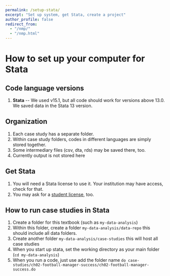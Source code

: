 ```yaml
---
permalink: /setup-stata/
excerpt: "Set up system, get Stata, create a project"
author_profile: false
redirect_from:
  - "/nmp/"
  - "/nmp.html"
---
```


# How to set up your computer for Stata

## Code language versions
1. **Stata** -- We used v15.1, but all code should work for versions above 13.0. We saved data in the Stata 13 version.

## Organization
1. Each case study has a separate folder.
2. Within case study folders, codes in different languages are simply stored together.
3. Some intermediary files (csv, dta, rds) may be saved there, too.
4. Currently output is not stored here

## Get Stata
1. You will need a Stata license to use it. Your institution may have access, check for that.
2. You may ask for a [student license](https://www.stata.com/customer-service/short-term-license/), too.


## How to run case studies in Stata

1. Create a folder for this textbook (such as `my-data-analysis`)
2. Within this folder, create a folder `my-data-analysis/data-repo` this should include all data folders.
3. Create another folder  `my-data-analysis/case-studies` this will host all case studies
4. When you start up stata, set the working directory as your main folder (`cd my-data-analysis`)
5. When you run a code, just use add the folder name `do case-studies/ch02-football-manager-success/ch02-football-manager-success.do`
